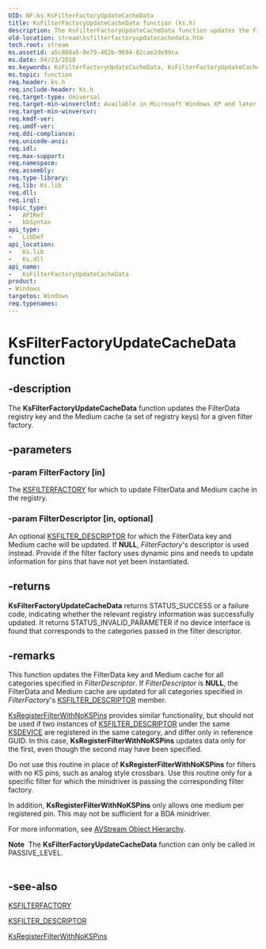 ```yaml
---
UID: NF:ks.KsFilterFactoryUpdateCacheData
title: KsFilterFactoryUpdateCacheData function (ks.h)
description: The KsFilterFactoryUpdateCacheData function updates the FilterData registry key and the Medium cache (a set of registry keys) for a given filter factory.
old-location: stream\ksfilterfactoryupdatecachedata.htm
tech.root: stream
ms.assetid: a5c868a5-0e79-482b-9694-02cae2de99ca
ms.date: 04/23/2018
ms.keywords: KsFilterFactoryUpdateCacheData, KsFilterFactoryUpdateCacheData function [Streaming Media Devices], avfunc_2fdbd12c-b074-415e-8de3-bfbe61ef198a.xml, ks/KsFilterFactoryUpdateCacheData, stream.ksfilterfactoryupdatecachedata
ms.topic: function
req.header: ks.h
req.include-header: Ks.h
req.target-type: Universal
req.target-min-winverclnt: Available in Microsoft Windows XP and later operating systems and DirectX 9.0 and later DirectX versions.
req.target-min-winversvr: 
req.kmdf-ver: 
req.umdf-ver: 
req.ddi-compliance: 
req.unicode-ansi: 
req.idl: 
req.max-support: 
req.namespace: 
req.assembly: 
req.type-library: 
req.lib: Ks.lib
req.dll: 
req.irql: 
topic_type:
-	APIRef
-	kbSyntax
api_type:
-	LibDef
api_location:
-	Ks.lib
-	Ks.dll
api_name:
-	KsFilterFactoryUpdateCacheData
product:
- Windows
targetos: Windows
req.typenames: 
---
```


# KsFilterFactoryUpdateCacheData function


## -description


The <b>KsFilterFactoryUpdateCacheData</b> function updates the FilterData registry key and the Medium cache (a set of registry keys) for a given filter factory.


## -parameters




### -param FilterFactory [in]

The <a href="https://msdn.microsoft.com/library/windows/hardware/ff562530">KSFILTERFACTORY</a> for which to update FilterData and Medium cache in the registry.


### -param FilterDescriptor [in, optional]

An optional <a href="https://msdn.microsoft.com/library/windows/hardware/ff562553">KSFILTER_DESCRIPTOR</a> for which the FilterData key and Medium cache will be updated. If <b>NULL</b>, <i>FilterFactory</i>'s descriptor is used instead. Provide if the filter factory uses dynamic pins and needs to update information for pins that have not yet been instantiated.


## -returns



<b>
             KsFilterFactoryUpdateCacheData</b> returns STATUS_SUCCESS or a failure code, indicating whether the relevant registry information was successfully updated. It returns STATUS_INVALID_PARAMETER if no device interface is found that corresponds to the categories passed in the filter descriptor.




## -remarks



This function updates the FilterData key and Medium cache for all categories specified in <i>FilterDescriptor</i>. If <i>FilterDescriptor</i> is <b>NULL</b>, the FilterData and Medium cache are updated for all categories specified in <i>FilterFactory</i>'s <a href="https://msdn.microsoft.com/library/windows/hardware/ff562553">KSFILTER_DESCRIPTOR</a> member.


<a href="https://msdn.microsoft.com/library/windows/hardware/ff566773">KsRegisterFilterWithNoKSPins</a> provides similar functionality, but should not be used if two instances of <a href="https://msdn.microsoft.com/library/windows/hardware/ff562553">KSFILTER_DESCRIPTOR</a> under the same <a href="https://msdn.microsoft.com/library/windows/hardware/ff561681">KSDEVICE</a> are registered in the same category, and differ only in reference GUID. In this case, <b>KsRegisterFilterWithNoKSPins</b> updates data only for the first, even though the second may have been specified.

Do not use this routine in place of <b>KsRegisterFilterWithNoKSPins</b> for filters with no KS pins, such as analog style crossbars. Use this routine only for a specific filter for which the minidriver is passing the corresponding filter factory.

In addition, <b>KsRegisterFilterWithNoKSPins</b> only allows one medium per registered pin. This may not be sufficient for a BDA minidriver.

For more information, see <a href="https://msdn.microsoft.com/b7d6f06d-6c97-414e-a453-d375e2d7ccf5">AVStream Object Hierarchy</a>.

<div class="alert"><b>Note</b>  The <b>KsFilterFactoryUpdateCacheData</b> function can only be called in PASSIVE_LEVEL.</div>
<div> </div>



## -see-also




<a href="https://msdn.microsoft.com/library/windows/hardware/ff562530">KSFILTERFACTORY</a>



<a href="https://msdn.microsoft.com/library/windows/hardware/ff562553">KSFILTER_DESCRIPTOR</a>



<a href="https://msdn.microsoft.com/library/windows/hardware/ff566773">KsRegisterFilterWithNoKSPins</a>
 

 

